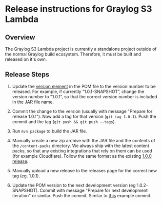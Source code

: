 # Release instructions for Graylog S3 Lambda  

## Overview

The Graylog S3 Lambda project is currently a standalone project outside of the normal Graylog build ecosystem. 
Therefore, it must be built and released on it's own.

## Release Steps

1) Update the [version element](https://github.com/Graylog2/graylog-s3-lambda/blob/8c5fecaf667bf5f44f2de43f981e93681b8fa97a/pom.xml#L6) 
   in the POM file to the version number to be released. For example, if currently “1.0.1-SNAPSHOT”,
   change the version number to "1.0.1", so that the correct version number is included in the JAR file name.
 
2) Commit the change to the version (usually with message "Prepare for release 1.0.1"). Now add a tag for that version (`git tag 1.0.1`). 
   Push the commit and the tag (`git push && git push --tags`).

3) Run `mvn package` to build the JAR file.

4) Manually create a new zip archive with the JAR file and the contents of the `/content-packs` directory. We always 
   ship with the latest content packs, so that any existing integrations that rely on them can be used (for example Cloudflare). 
   Follow the same format as the existing [1.0.0 release](https://github.com/Graylog2/graylog-s3-lambda/releases). 

5) Manually upload a new release to the releases page for the correct new tag (eg. 1.0.1).

6) Update the POM version to the next development version (eg 1.0.2-SNAPSHOT). Commit with message "Prepare for next development iteration"
   or similar. Push the commit. Similar to [this](https://github.com/Graylog2/graylog-s3-lambda/commit/092e62d43af23fef800574b679498a5a14eea61f) example commit.